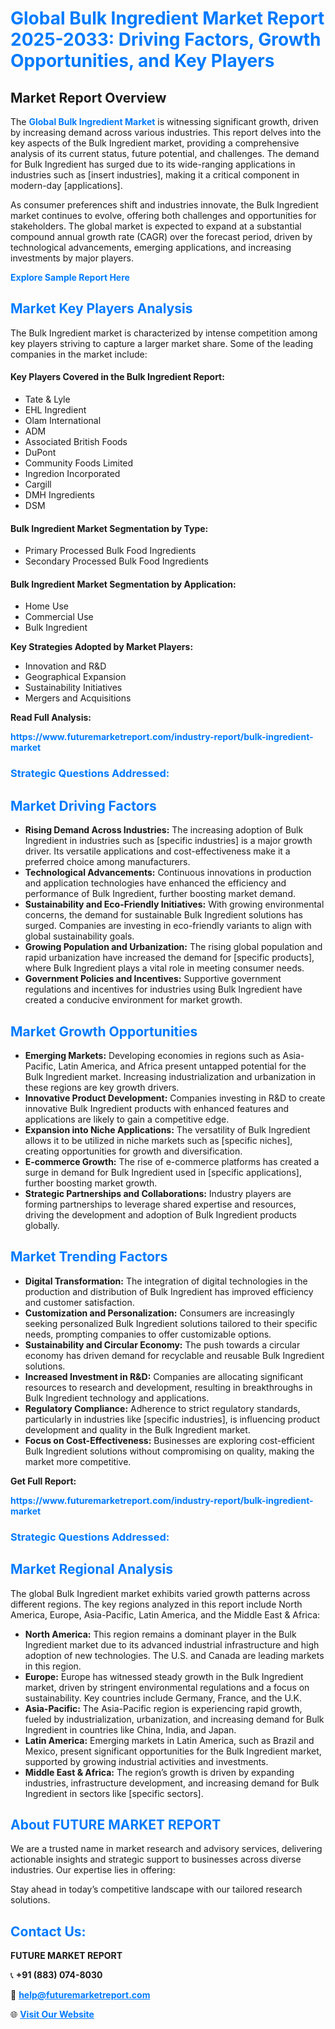 <h1 style="color: #007BFF;">Global Bulk Ingredient Market Report 2025-2033: Driving Factors, Growth Opportunities, and Key Players</h1>

<section id="overview">
<h2>Market Report Overview</h2>
<p>The <a href="https://www.futuremarketreport.com/industry-report/bulk-ingredient-market" style="color: #007BFF; text-decoration: none;"><strong>Global Bulk Ingredient Market</strong></a> is witnessing significant growth, driven by increasing demand across various industries. This report delves into the key aspects of the Bulk Ingredient market, providing a comprehensive analysis of its current status, future potential, and challenges. The demand for Bulk Ingredient has surged due to its wide-ranging applications in industries such as [insert industries], making it a critical component in modern-day [applications].</p>
<p>As consumer preferences shift and industries innovate, the Bulk Ingredient market continues to evolve, offering both challenges and opportunities for stakeholders. The global market is expected to expand at a substantial compound annual growth rate (CAGR) over the forecast period, driven by technological advancements, emerging applications, and increasing investments by major players.</p>
</section>

<section id="overview">
<p><a href="https://www.futuremarketreport.com/request-sample/reportId=111382" style="color: #007BFF; text-decoration: none;"><strong>Explore Sample Report Here</strong></a></p>
</section>

<section id="key-players">
<h2 style="color: #007BFF;">Market Key Players Analysis</h2>
<p>The Bulk Ingredient market is characterized by intense competition among key players striving to capture a larger market share. Some of the leading companies in the market include:</p>
<h4>Key Players Covered in the Bulk Ingredient Report:</h4>
<ul><li>Tate &amp; Lyle</li><li>EHL Ingredient</li><li>Olam International</li><li>ADM</li><li>Associated British Foods</li><li>DuPont</li><li>Community Foods Limited</li><li>Ingredion Incorporated</li><li>Cargill</li><li>DMH Ingredients</li><li>DSM</li></ul>
<h4>Bulk Ingredient Market Segmentation by Type:</h4>
<ul><li>Primary Processed Bulk Food Ingredients</li><li>Secondary Processed Bulk Food Ingredients</li></ul>

<h4>Bulk Ingredient Market Segmentation by Application:</h4>
<ul><li>Home Use</li><li>Commercial Use</li><li>Bulk Ingredient</li></ul>
<p><strong>Key Strategies Adopted by Market Players:</strong></p>
<ul>
<li>Innovation and R&D</li>
<li>Geographical Expansion</li>
<li>Sustainability Initiatives</li>
<li>Mergers and Acquisitions</li>
</ul>
</section>

<section>
<p><strong>Read Full Analysis: </strong></p><a href="https://www.futuremarketreport.com/industry-report/bulk-ingredient-market" style="color: #007BFF; text-decoration: none;"><strong>https://www.futuremarketreport.com/industry-report/bulk-ingredient-market</strong></a>
<h3 style="color: #007BFF;">Strategic Questions Addressed:</h3>
</section>

<section id="driving-factors">
<h2 style="color: #007BFF;">Market Driving Factors</h2>
<ul>
<li><strong>Rising Demand Across Industries:</strong> The increasing adoption of Bulk Ingredient in industries such as [specific industries] is a major growth driver. Its versatile applications and cost-effectiveness make it a preferred choice among manufacturers.</li>
<li><strong>Technological Advancements:</strong> Continuous innovations in production and application technologies have enhanced the efficiency and performance of Bulk Ingredient, further boosting market demand.</li>
<li><strong>Sustainability and Eco-Friendly Initiatives:</strong> With growing environmental concerns, the demand for sustainable Bulk Ingredient solutions has surged. Companies are investing in eco-friendly variants to align with global sustainability goals.</li>
<li><strong>Growing Population and Urbanization:</strong> The rising global population and rapid urbanization have increased the demand for [specific products], where Bulk Ingredient plays a vital role in meeting consumer needs.</li>
<li><strong>Government Policies and Incentives:</strong> Supportive government regulations and incentives for industries using Bulk Ingredient have created a conducive environment for market growth.</li>
</ul>
</section>

<section id="growth-opportunities">
<h2 style="color: #007BFF;">Market Growth Opportunities</h2>
<ul>
<li><strong>Emerging Markets:</strong> Developing economies in regions such as Asia-Pacific, Latin America, and Africa present untapped potential for the Bulk Ingredient market. Increasing industrialization and urbanization in these regions are key growth drivers.</li>
<li><strong>Innovative Product Development:</strong> Companies investing in R&D to create innovative Bulk Ingredient products with enhanced features and applications are likely to gain a competitive edge.</li>
<li><strong>Expansion into Niche Applications:</strong> The versatility of Bulk Ingredient allows it to be utilized in niche markets such as [specific niches], creating opportunities for growth and diversification.</li>
<li><strong>E-commerce Growth:</strong> The rise of e-commerce platforms has created a surge in demand for Bulk Ingredient used in [specific applications], further boosting market growth.</li>
<li><strong>Strategic Partnerships and Collaborations:</strong> Industry players are forming partnerships to leverage shared expertise and resources, driving the development and adoption of Bulk Ingredient products globally.</li>
</ul>
</section>

<section id="trending-factors">
<h2 style="color: #007BFF;">Market Trending Factors</h2>
<ul>
<li><strong>Digital Transformation:</strong> The integration of digital technologies in the production and distribution of Bulk Ingredient has improved efficiency and customer satisfaction.</li>
<li><strong>Customization and Personalization:</strong> Consumers are increasingly seeking personalized Bulk Ingredient solutions tailored to their specific needs, prompting companies to offer customizable options.</li>
<li><strong>Sustainability and Circular Economy:</strong> The push towards a circular economy has driven demand for recyclable and reusable Bulk Ingredient solutions.</li>
<li><strong>Increased Investment in R&D:</strong> Companies are allocating significant resources to research and development, resulting in breakthroughs in Bulk Ingredient technology and applications.</li>
<li><strong>Regulatory Compliance:</strong> Adherence to strict regulatory standards, particularly in industries like [specific industries], is influencing product development and quality in the Bulk Ingredient market.</li>
<li><strong>Focus on Cost-Effectiveness:</strong> Businesses are exploring cost-efficient Bulk Ingredient solutions without compromising on quality, making the market more competitive.</li>
</ul>
</section>

<section>
<p><strong>Get Full Report: </strong></p><a href="https://www.futuremarketreport.com/industry-report/bulk-ingredient-market" style="color: #007BFF; text-decoration: none;"><strong>https://www.futuremarketreport.com/industry-report/bulk-ingredient-market</strong></a>
<h3 style="color: #007BFF;">Strategic Questions Addressed:</h3>
</section>


<section id="regional-analysis">
<h2 style="color: #007BFF;">Market Regional Analysis</h2>
<p>The global Bulk Ingredient market exhibits varied growth patterns across different regions. The key regions analyzed in this report include North America, Europe, Asia-Pacific, Latin America, and the Middle East & Africa:</p>
<ul>
<li><strong>North America:</strong> This region remains a dominant player in the Bulk Ingredient market due to its advanced industrial infrastructure and high adoption of new technologies. The U.S. and Canada are leading markets in this region.</li>
<li><strong>Europe:</strong> Europe has witnessed steady growth in the Bulk Ingredient market, driven by stringent environmental regulations and a focus on sustainability. Key countries include Germany, France, and the U.K.</li>
<li><strong>Asia-Pacific:</strong> The Asia-Pacific region is experiencing rapid growth, fueled by industrialization, urbanization, and increasing demand for Bulk Ingredient in countries like China, India, and Japan.</li>
<li><strong>Latin America:</strong> Emerging markets in Latin America, such as Brazil and Mexico, present significant opportunities for the Bulk Ingredient market, supported by growing industrial activities and investments.</li>
<li><strong>Middle East & Africa:</strong> The region’s growth is driven by expanding industries, infrastructure development, and increasing demand for Bulk Ingredient in sectors like [specific sectors].</li>
</ul>
</section>

<footer>
<h2 style="color: #007BFF;">About FUTURE MARKET REPORT</h2>
<p>We are a trusted name in market research and advisory services, delivering actionable insights and strategic support to businesses across diverse industries. Our expertise lies in offering:</p>

<p>Stay ahead in today’s competitive landscape with our tailored research solutions.</p>

<h2 style="color: #007BFF;">Contact Us:</h2>
<p><strong>FUTURE MARKET REPORT</strong></p>
<p>📞 <strong>+91 (883) 074-8030</strong></p>
<p>📧 <strong><a href="mailto:help@futuremarketreport.com" style="color: #007BFF;">help@futuremarketreport.com</a></strong></p>
<p>🌐 <strong><a href="https://www.futuremarketreport.com/" style="color: #007BFF;">Visit Our Website</a></strong></p>
</footer>
